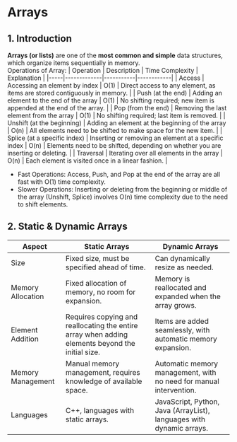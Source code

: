 # Arrays

## 1. Introduction
**Arrays (or lists)** are one of the **most common and simple** data structures, which organize items sequentially in memory. \
Operations of Array:
| Operation | Description    | Time Complexity | Explanation |
|-----|-------------|-----------|------------|
| Access   | Accessing an element by index   | O(1)      | Direct access to any element, as items are stored contiguously in memory.    |
| Push (at the end)   | Adding an element to the end of the array   | O(1)      | No shifting required; new item is appended at the end of the array.   |
| Pop (from the end)   | Removing the last element from the array | O(1)    | No shifting required; last item is removed.   |
| Unshift (at the beginning)   | Adding an element at the beginning of the array | O(n) | All elements need to be shifted to make space for the new item. |
| Splice (at a specific index)   | Inserting or removing an element at a specific index | O(n)     | Elements need to be shifted, depending on whether you are inserting or deleting.   |
| Traversal   | Iterating over all elements in the array | O(n) | Each element is visited once in a linear fashion.   |

- Fast Operations: Access, Push, and Pop at the end of the array are all fast with O(1) time complexity.
- Slower Operations: Inserting or deleting from the beginning or middle of the array (Unshift, Splice) involves O(n) time complexity due to the need to shift elements.

## 2. Static & Dynamic Arrays
| Aspect               | Static Arrays                                      | Dynamic Arrays                                      |
|----------------------|---------------------------------------------------|-----------------------------------------------------|
| Size                 | Fixed size, must be specified ahead of time.      | Can dynamically resize as needed.                   |
| Memory Allocation    | Fixed allocation of memory, no room for expansion.| Memory is reallocated and expanded when the array grows. |
| Element Addition     | Requires copying and reallocating the entire array when adding elements beyond the initial size. | Items are added seamlessly, with automatic memory expansion. |
| Memory Management    | Manual memory management, requires knowledge of available space. | Automatic memory management, with no need for manual intervention. |
| Languages            | C++, languages with static arrays.                | JavaScript, Python, Java (ArrayList), languages with dynamic arrays. |
